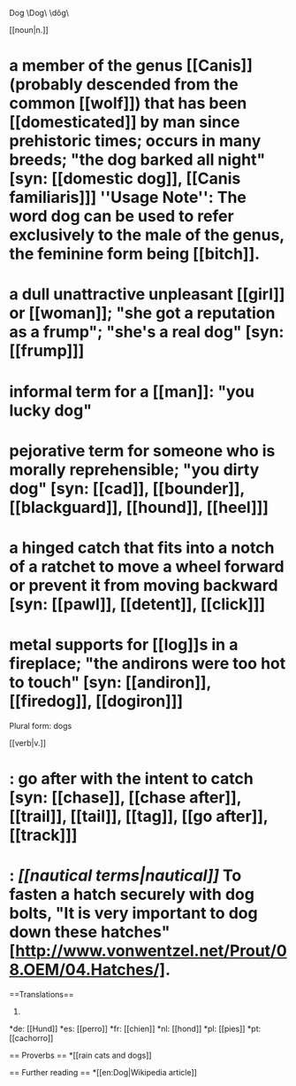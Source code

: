 Dog \Dog\ \dôg\

[[noun|n.]]
# a member of the genus [[Canis]] (probably descended from the common [[wolf]]) that has been [[domesticated]] by man since prehistoric times; occurs in many breeds; "the dog barked all night" [syn: [[domestic dog]], [[Canis familiaris]]] ''Usage Note'': The word dog can be used to refer exclusively to the male of the genus, the feminine form being [[bitch]].
# a dull unattractive unpleasant [[girl]] or [[woman]]; "she got a reputation as a frump"; "she's a real dog" [syn: [[frump]]]
# informal term for a [[man]]: "you lucky dog"
# pejorative term for someone who is morally reprehensible; "you dirty dog" [syn: [[cad]], [[bounder]], [[blackguard]], [[hound]], [[heel]]]
# a hinged catch that fits into a notch of a ratchet to move a wheel forward or prevent it from moving backward [syn: [[pawl]], [[detent]], [[click]]]
# metal supports for [[log]]s in a fireplace; "the andirons were too hot to touch" [syn: [[andiron]], [[firedog]], [[dogiron]]]

Plural form: dogs

[[verb|v.]]
# : go after with the intent to catch [syn: [[chase]], [[chase after]], [[trail]], [[tail]], [[tag]], [[go after]], [[track]]]
# : <i>[[nautical terms|nautical]]</i> To fasten a hatch securely with dog bolts, "It is very important to dog down these hatches" [http://www.vonwentzel.net/Prout/08.OEM/04.Hatches/].

==Translations==

1.
*de: [[Hund]]
*es: [[perro]]
*fr: [[chien]]
*nl: [[hond]]
*pl: [[pies]]
*pt: [[cachorro]]

== Proverbs ==
*[[rain cats and dogs]]

== Further reading ==
*[[en:Dog|Wikipedia article]]